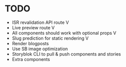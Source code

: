 # TODO
- ISR revalidation API route V
- Live preview route V
- All components should work with optional props V
- Slug prediction for static rendering V
- Render blogposts
- Use SB image optimization
- Storyblok CLI to pull & push components and stories
- Extra components